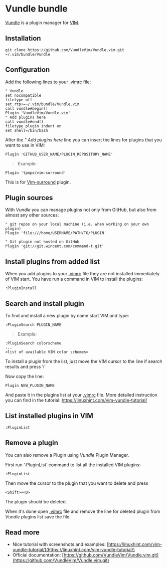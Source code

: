 
# Vundle bundle

[Vundle](https://github.com/VundleVim/Vundle.vim.git) is a plugin manager for [VIM](https://www.vim.org/).

## Installation

    git clone https://github.com/VundleVim/Vundle.vim.git ~/.vim/bundle/Vundle

## Configuration

Add the following lines to your [.vimrc](vimrc.md) file:

    " Vundle
    set nocompatible
    filetype off 
    set rtp+=~/.vim/bundle/Vundle.vim
    call vundle#begin()
    Plugin 'VundleVim/Vundle.vim'
    " Add plugins here
    call vundle#end()
    filetype plugin indent on
    set shell=/bin/bash

After the *" Add plugins here* line you can insert the lines for plugins that you want to use in VIM:

    Plugin 'GITHUB_USER_NAME/PLUGIN_REPOSITORY_NAME'

>Example:

    Plugin 'tpope/vim-surround'

This is for [Vim-surround](surround.md) plugin.

## Plugin sources

With *Vundle* you can manage plugins not only from GitHub, but also from almost any other sources:

    " git repos on your local machine (i.e. when working on your own plugin)
    Plugin 'file:///home/USERNAME/PATH/TO/PLUGIN'

    " Git plugin not hosted on GitHub
    Plugin 'git://git.wincent.com/command-t.git'

## Install plugins from added list

When you add plugins to your [.vimrc](vimrc.md) file they are not installed immediately of VIM start. You have run a command in VIM to install the plugins:
    
    :PluginInstall

## Search and install plugin

To find and install a new plugin by name start VIM and type:

    :PluginSearch PLUGIN_NAME

>Example:

    :PluginSearch colorscheme
    ...
    <list of available VIM color schemes>

To install a plugin from the list, just move the VIM cursor to the line if search results and press ‘i’

Now copy the line:
    
    Plugin NEW_PLUGIN_NAME

And paste it in the plugins list at your [.vimrc](vimrc.md) file. More detailed instruction you can find in the tutorial: https://linuxhint.com/vim-vundle-tutorial/


## List installed plugins in VIM

    :PluginList

## Remove a plugin 

You can also remove a Plugin using *Vundle* Plugin Manager.

First run ‘:PluginList’ command to list all the installed VIM plugins:

    :PluginList

Then move the cursor to the plugin that you want to delete and press 
    
    <Shift>+<D>

The plugin should be deleted.

When it's done open [.vimrc](vimrc.md) file and remove the line for deleted plugin from *Vundle* plugins list save the file.


## Read more

- Nice tutorial with screenshots and examples: [https://linuxhint.com/vim-vundle-tutorial/](https://linuxhint.com/vim-vundle-tutorial/)
- Official documentation: [https://github.com/VundleVim/Vundle.vim.git](https://github.com/VundleVim/Vundle.vim.git)
